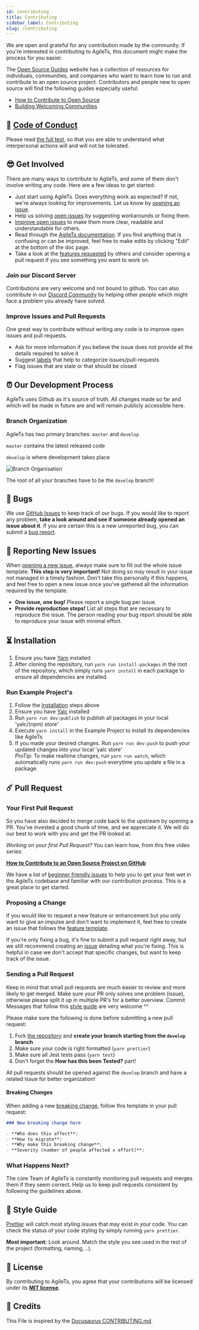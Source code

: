 ```yaml
---
id: contributing
title: Contributing
sidebar_label: Contributing
slug: /contributing
---
```


We are open and grateful for any contribution made by the community.
If you're interested in contributing to AgileTs, this document might make the process for you easier.

The [Open Source Guides](https://opensource.guide/) website has a collection of resources for individuals,
communities, and companies who want to learn how to run and contribute to an open source project.
Contributors and people new to open source will find the following guides especially useful:

- [How to Contribute to Open Source](https://opensource.guide/how-to-contribute/)
- [Building Welcoming Communities](https://opensource.guide/building-community/)


## 👊 [Code of Conduct](https://code.fb.com/codeofconduct)
Please read [the full text](https://code.fb.com/codeofconduct), so that you are able to understand what interpersonal actions will and will not be tolerated.


## 😎 Get Involved
There are many ways to contribute to AgileTs, and some of them don't involve writing any code.
Here are a few ideas to get started:
- Just start using AgileTs. Does everything work as expected? If not, we're always looking for improvements. Let us know by [opening an issue](#-reporting-new-issues).
- Help us solving [open issues](https://github.com/agile-ts/agile/issues) by suggesting workarounds or fixing them.
- [Improve open issues](#improve-issues-and-pull-requests) to make them more clear, readable and understandable for others.
- Read through the [AgileTs documentation](https://agile-ts.org/docs). If you find anything that is confusing or can be improved, feel free to  make edits by clicking "Edit" at the bottom of the doc page.
- Take a look at the [features requested](https://github.com/agile-ts/agile/labels/enhancement) by others and consider opening a pull request if you see something you want to work on.

### Join our Discord Server
Contributions are very welcome and not bound to github. You can also contribute in
our [Discord Community](https://discord.gg/T9GzreAwPH) by helping other people which might face a problem you already
have solved.

### Improve Issues and Pull Requests
One great way to contribute without writing _any_ code is to improve open issues and pull requests.
- Ask for more information if you believe the issue does not provide all the details required to solve it
- Suggest [labels](https://github.com/agile-ts/agile/labels) that help to categorize issues/pull-requests
- Flag issues that are stale or that should be closed


## ⏰ Our Development Process
AgileTs uses Github as it's source of truth.
All changes made so far and which will be made in future are and will remain publicly accessible here.

### Branch Organization
AgileTs has two primary branches: `master` and `develop`

`master` contains the latest released code

`develop` is where development takes place

<img src="https://raw.githubusercontent.com/agile-ts/agile/master/static/branch_organization.png" alt="Branch Organisation"/>

The root of all your branches have to be the `develop` branch!


## 🐞 Bugs
We use [GitHub Issues](https://github.com/agile-ts/agile/issues) to keep track of our bugs.
If you would like to report any problem, **take a look around and see if someone already opened an issue about it**.
If you are certain this is a new unreported bug, you can submit a [bug report](#-reporting-new-issues).


## 📕 Reporting New Issues
When [opening a new issue](https://github.com/agile-ts/agile/issues/new/choose), always make sure to fill out the whole issue template.
**This step is very important!** Not doing so may result in your issue not managed in a timely fashion.
Don't take this personally if this happens, and feel free to open a new issue once you've gathered all the information required by the template.

- **One issue, one bug!** Please report a single bug per issue.
- **Provide reproduction steps!** List all steps that are necessary to reproduce the issue. 
  The person reading your bug report should be able to reproduce your issue with minimal effort.


## ⏳ Installation
1. Ensure you have [Yarn](https://yarnpkg.com/) installed
2. After cloning the repository, run `yarn run install-packages` in the root of the repository,
   which simply runs `yarn install` in each package to ensure all dependencies are installed.

### Run Example Project's
1. Follow the [Installation](#-Installation) steps above
2. Ensure you have [Yalc](https://www.google.com/search?client=firefox-b-d&q=yalc) installed
3. Run `yarn run dev:publish` to publish all packages in your local 'yalc/(npm) store'
4. Execute `yarn install` in the Example Project to install its dependencies like AgileTs
5. If you made your desired changes. Run `yarn run dev:push` to push your updated changes into your local 'yalc store' <br />
   _ProTip:_ To make realtime changes, run `yarn run watch`, which automatically runs `yarn run dev:push` everytime you update a file in a package.


## ☄️ Pull Request

### Your First Pull Request
So you have also decided to merge code back to the upstream by opening a PR.
You've invested a good chunk of time, and we appreciate it.
We will do our best to work with you and get the PR looked at.

_Working on your first Pull Request?_ You can learn how, from this free video series:

[**How to Contribute to an Open Source Project on GitHub**](https://egghead.io/courses/how-to-contribute-to-an-open-source-project-on-github)

We have a list of [beginner friendly issues](https://github.com/agile-ts/agile/labels/good%20first%20issue) to help you to get your feet wet in the AgileTs codebase
and familiar with our contribution process. This is a great place to get started.

### Proposing a Change
If you would like to request a new feature or enhancement but you only want to give an impulse and don't want to implement it,
feel free to create an issue that follows the [feature template](https://github.com/agile-ts/agile/issues/new?template=feature_request.md).

If you're only fixing a bug, it's fine to submit a pull request right away,
but we still recommend creating an [issue](https://github.com/agile-ts/agile/issues/new?template=bug_report.md) detailing what you're fixing.
This is helpful in case we don't accept that specific changes, but want to keep track of the issue.

### Sending a Pull Request
Keep in mind that small pull requests are much easier to review and more likely to get merged.
Make sure your PR only solves one problem (issue), otherwise please split it up in multiple PR's for a better overview.
Commit Messages that follow this [style guide](https://www.conventionalcommits.org/en/v1.0.0/) are very welcome ^^

Please make sure the following is done before submitting a new pull request:

1. Fork [the repository](https://github.com/agile-ts/agile) and **create your branch starting from the `develop` branch**
2. Make sure your code is right formatted (`yarn prettier`)
3. Make sure all Jest tests pass (`yarn test`)
4. Don't forget the **How has this been Tested?** part!

All pull requests should be opened against the `develop` branch
and have a related Issue for better organization!

#### Breaking Changes
When adding a new [breaking change](https://stackoverflow.com/questions/21703216/what-is-a-breaking-change-in-software), follow this template in your pull request:

```md
### New breaking change here

- **Who does this affect**:
- **How to migrate**:
- **Why make this breaking change**:
- **Severity (number of people affected x effort)**:
```

### What Happens Next?
The core Team of AgileTs is constantly monitoring pull requests and merges them if they seem correct.
Help us to keep pull requests consistent by following the guidelines above.


## 🌟 Style Guide
[Prettier](https://prettier.io) will catch most styling issues that may exist in your code.
You can check the status of your code styling by simply running `yarn prettier`.

**Most important:** Look around. Match the style you see used in the rest of the project (formatting, naming, ..).


## 📄 License
By contributing to AgileTs, you agree that your contributions will be licensed under its **[MIT license](https://github.com/agile-ts/agile/blob/master/LICENSE)**.


## 🎉 Credits
This File is inspired by the [Docusaurus CONTRIBUTING.md](https://github.com/facebook/docusaurus/blob/master/CONTRIBUTING.md).